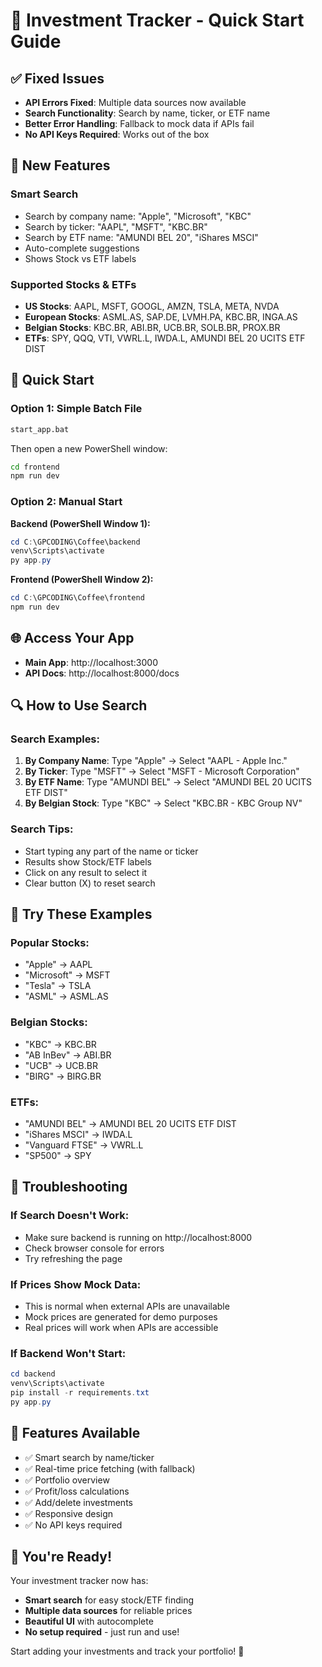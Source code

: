 # 🚀 Investment Tracker - Quick Start Guide

## ✅ **Fixed Issues**
- **API Errors Fixed**: Multiple data sources now available
- **Search Functionality**: Search by name, ticker, or ETF name
- **Better Error Handling**: Fallback to mock data if APIs fail
- **No API Keys Required**: Works out of the box

## 🎯 **New Features**

### **Smart Search**
- Search by company name: "Apple", "Microsoft", "KBC"
- Search by ticker: "AAPL", "MSFT", "KBC.BR"
- Search by ETF name: "AMUNDI BEL 20", "iShares MSCI"
- Auto-complete suggestions
- Shows Stock vs ETF labels

### **Supported Stocks & ETFs**
- **US Stocks**: AAPL, MSFT, GOOGL, AMZN, TSLA, META, NVDA
- **European Stocks**: ASML.AS, SAP.DE, LVMH.PA, KBC.BR, INGA.AS
- **Belgian Stocks**: KBC.BR, ABI.BR, UCB.BR, SOLB.BR, PROX.BR
- **ETFs**: SPY, QQQ, VTI, VWRL.L, IWDA.L, AMUNDI BEL 20 UCITS ETF DIST

## 🚀 **Quick Start**

### **Option 1: Simple Batch File**
```cmd
start_app.bat
```
Then open a new PowerShell window:
```cmd
cd frontend
npm run dev
```

### **Option 2: Manual Start**

**Backend (PowerShell Window 1):**
```powershell
cd C:\GPCODING\Coffee\backend
venv\Scripts\activate
py app.py
```

**Frontend (PowerShell Window 2):**
```powershell
cd C:\GPCODING\Coffee\frontend
npm run dev
```

## 🌐 **Access Your App**
- **Main App**: http://localhost:3000
- **API Docs**: http://localhost:8000/docs

## 🔍 **How to Use Search**

### **Search Examples:**
1. **By Company Name**: Type "Apple" → Select "AAPL - Apple Inc."
2. **By Ticker**: Type "MSFT" → Select "MSFT - Microsoft Corporation"
3. **By ETF Name**: Type "AMUNDI BEL" → Select "AMUNDI BEL 20 UCITS ETF DIST"
4. **By Belgian Stock**: Type "KBC" → Select "KBC.BR - KBC Group NV"

### **Search Tips:**
- Start typing any part of the name or ticker
- Results show Stock/ETF labels
- Click on any result to select it
- Clear button (X) to reset search

## 🎯 **Try These Examples**

### **Popular Stocks:**
- "Apple" → AAPL
- "Microsoft" → MSFT
- "Tesla" → TSLA
- "ASML" → ASML.AS

### **Belgian Stocks:**
- "KBC" → KBC.BR
- "AB InBev" → ABI.BR
- "UCB" → UCB.BR
- "BIRG" → BIRG.BR

### **ETFs:**
- "AMUNDI BEL" → AMUNDI BEL 20 UCITS ETF DIST
- "iShares MSCI" → IWDA.L
- "Vanguard FTSE" → VWRL.L
- "SP500" → SPY

## 🔧 **Troubleshooting**

### **If Search Doesn't Work:**
- Make sure backend is running on http://localhost:8000
- Check browser console for errors
- Try refreshing the page

### **If Prices Show Mock Data:**
- This is normal when external APIs are unavailable
- Mock prices are generated for demo purposes
- Real prices will work when APIs are accessible

### **If Backend Won't Start:**
```powershell
cd backend
venv\Scripts\activate
pip install -r requirements.txt
py app.py
```

## 📱 **Features Available**
- ✅ Smart search by name/ticker
- ✅ Real-time price fetching (with fallback)
- ✅ Portfolio overview
- ✅ Profit/loss calculations
- ✅ Add/delete investments
- ✅ Responsive design
- ✅ No API keys required

## 🎉 **You're Ready!**
Your investment tracker now has:
- **Smart search** for easy stock/ETF finding
- **Multiple data sources** for reliable prices
- **Beautiful UI** with autocomplete
- **No setup required** - just run and use!

Start adding your investments and track your portfolio! 🚀 